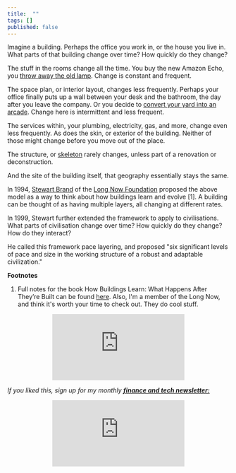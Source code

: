 ```yaml
---
title:  ""  
tags: []
published: false
---
```


<style>
      .iframe-container {
        overflow: hidden;        
        padding-top: 50%; <!-- Calculated from the aspect ration of the content (in case of 16:9 it is 9/16= 0.5625) -->
        position: relative;
      }
      .iframe-container iframe { 
         border: 0;
         height: 100%; <!-- Finally, width and height are set to 100% so the iframe takes up 100% of the containers space. -->
         left: 0;
         position: absolute;
         top: 0;
         width: 100%;
         display: block;
         margin: 0 auto; <!-- center image -->
      }
      <!-- 4x3 Aspect Ratio -->
      .iframe-container-4x3 {
        padding-top: 75%;
      }
</style> 

Imagine a building. Perhaps the office you work in, or the house you live in. What parts of that building change over time? How quickly do they change?

The stuff in the rooms change all the time. You buy the new Amazon Echo, you [throw away the old lamp](https://www.youtube.com/watch?v=dBqhIVyfsRg "lamp"). Change is constant and frequent.

The space plan, or interior layout, changes less frequently. Perhaps your office finally puts up a wall between your desk and the bathroom, the day after you leave the company. Or you decide to [convert your yard into an arcade](https://www.reddit.com/r/mancave/comments/e58v6r/mancave_arcade_in_the_backyard/ "arcade"). Change here is intermittent and less frequent.

The services within, your plumbing, electricity, gas, and more, change even less frequently. As does the skin, or exterior of the building. Neither of those might change before you move out of the place.

The structure, or [skeleton](https://www.designingbuildings.co.uk/wiki/Skeleton_frame "skeleton") rarely changes, unless part of a renovation or deconstruction.

And the site of the building itself, that geography essentially stays the same. 

In 1994, [Stewart Brand](https://en.wikipedia.org/wiki/Stewart_Brand "Stewart") of the [Long Now Foundation](http://longnow.org/ "Long Now") proposed the above model as a way to think about how buildings learn and evolve \[1\]. A building can be thought of as having multiple layers, all changing at different rates.  

In 1999, Stewart further extended the framework to apply to civilisations. What parts of civilisation change over time? How quickly do they change? How do they interact?

He called this framework pace layering, and proposed "six significant levels of pace and size in the working structure of a robust and adaptable civilization."



**Footnotes**

1. Full notes for the book How Buildings Learn: What Happens After They’re Built can be found [here](https://www.gyford.com/phil/writing/2004/10/24/how-buildings-le/ "notes"). Also, I'm a member of the Long Now, and think it's worth your time to check out. They do cool stuff. 

<div class="iframe-container-4x3">
  <p align="center"><iframe src="https://avoidboringpeople.substack.com/embed" frameborder="0" scrolling="no"> </iframe></p>
</div>

*If you liked this, sign up for my monthly* ***[finance and tech newsletter:](https://avoidboringpeople.substack.com/ "ABP")***

<div class="iframe-container-4x3">
  <p align="center"><iframe src="https://avoidboringpeople.substack.com/embed" frameborder="0" scrolling="no"> </iframe></p>
</div>
